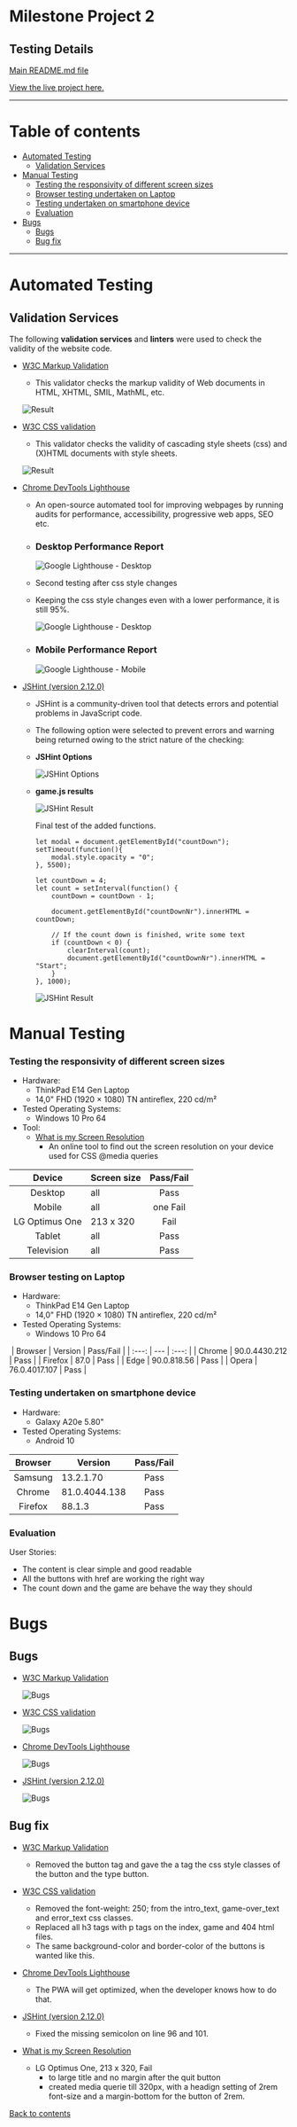 Milestone Project 2
======

## **Testing Details** ##

[Main README.md file](https://github.com/Puksrevolution/milestone-project-2/blob/master/README.md)

[View the live project here.](https://puksrevolution.github.io/milestone-project-2/)

---

# Table of contents

- [Automated Testing](#automated-testing)
  - [Validation Services](#validation-services)
- [Manual Testing](#manual-testing)
  - [Testing the responsivity of different screen sizes](#testing-the-responsivity-of-different-screen-sizes)
  - [Browser testing undertaken on Laptop](#browser-testing-undertaken-on-laptop)
  - [Testing undertaken on smartphone device](#testing-undertaken-on-smartphone-device)
  - [Evaluation](#evaluation)
- [Bugs](#bugs)
    - [Bugs](#bugs)
    - [Bug fix](#bug-fix)
    
---

Automated Testing
======

## **Validation Services** ##

The following **validation services** and **linters** were used to check the validity of the website code.


- [W3C Markup Validation](https://validator.w3.org/) 
  - This validator checks the markup validity of Web documents in HTML, XHTML, SMIL, MathML, etc.

  ![Result](../assets/img/test/testTools/HTML_Validator.jpg)

- [W3C CSS validation](https://jigsaw.w3.org/css-validator/)
  - This validator checks the validity of cascading style sheets (css) and (X)HTML documents with style sheets.

  ![Result](../assets/img/test/testTools/CSS_Validator.png)

- [Chrome DevTools Lighthouse](https://developers.google.com/web/tools/lighthouse)
  - An open-source automated tool for improving webpages by running audits for performance, accessibility, progressive web apps, SEO etc.


  - ### **Desktop Performance Report** ###

    ![Google Lighthouse - Desktop](../assets/img/test/testTools/Lighthouse_Desktop.png)

  - Second testing after css style changes
  - Keeping the css style changes even with a lower performance, it is still 95%.

    ![Google Lighthouse - Desktop](../assets/img/test/testTools/Lighthouse_second-testing.png)


  - ### **Mobile Performance Report** ###

    ![Google Lighthouse - Mobile](../assets/img/test/testTools/Lighthouse_Mobile.png)

- [JSHint (version 2.12.0)](https://jshint.com/)
  - JSHint is a community-driven tool that detects errors and potential problems in JavaScript code.
  - The following option were selected to prevent  errors and warning being returned owing to the strict nature of the checking:

  - **JSHint Options**

    ![JSHint Options](../assets/img/test/testTools/JSHint_Configure.png)

  - **game.js results**

    ![JSHint Result](../assets/img/test/testTools/JSHint_JS-code.png)

    Final test of the added functions.

    ```
    let modal = document.getElementById("countDown");
    setTimeout(function(){
        modal.style.opacity = "0";   
    }, 5500);

    let countDown = 4;
    let count = setInterval(function() {    
        countDown = countDown - 1;

        document.getElementById("countDownNr").innerHTML = countDown;

        // If the count down is finished, write some text
        if (countDown < 0) {
            clearInterval(count);
            document.getElementById("countDownNr").innerHTML = "Start";    
        }
    }, 1000);

    ```
    ![JSHint Result](../assets/img/test/testTools/JSHint_JS-code.png)
 

Manual Testing
======

### **Testing the responsivity of different screen sizes** ###

- Hardware:
    - ThinkPad E14 Gen Laptop 
    - 14,0" FHD (1920 × 1080) TN antireflex, 220 cd/m²    
- Tested Operating Systems:
   - Windows 10 Pro 64
- Tool:
    - [What is my Screen Resolution](http://whatismyscreenresolution.net/)
      - An online tool to find out the screen resolution on your device used for CSS @media queries   
   
| Device | Screen size | Pass/Fail |
| :---: | --- | :---: |
| Desktop | all | Pass |
| Mobile | all | one Fail |
| LG Optimus One | 213 x 320 | Fail |
| Tablet | all | Pass |
| Television | all | Pass |


### **Browser testing on Laptop** ###
- Hardware:
    - ThinkPad E14 Gen Laptop 
    - 14,0" FHD (1920 × 1080) TN antireflex, 220 cd/m²    
- Tested Operating Systems:
    - Windows 10 Pro 64

​
| Browser | Version | Pass/Fail |
| :---: | --- | :---: |
| Chrome | 90.0.4430.212 | Pass |
| Firefox | 87.0 | Pass |
| Edge | 90.0.818.56 | Pass |
| Opera | 76.0.4017.107 | Pass |

### **Testing undertaken on smartphone device** ###

- Hardware:
    - Galaxy A20e 5.80"
- Tested Operating Systems:    
    - Android 10

| Browser | Version | Pass/Fail |
| :---: | --- | :---: |
| Samsung |13.2.1.70 | Pass |
| Chrome | 81.0.4044.138 | Pass |
| Firefox | 88.1.3 | Pass |

### **Evaluation** ###

User Stories:
- The content is clear simple and good readable
- All the buttons with href are working the right way 
- The count down and the game are behave the way they should

Bugs
======

## **Bugs** ##

- [W3C Markup Validation](https://validator.w3.org/) 
  
  ![Bugs](../assets/img/test/bugs/HTML_bugs.jpg)

- [W3C CSS validation](https://jigsaw.w3.org/css-bugs/)
  
  ![Bugs](../assets/img/test/bugs/CSS_bugs.jpg)

- [Chrome DevTools Lighthouse](https://developers.google.com/web/tools/lighthouse)   

    ![Bugs](../assets/img/test/bugs/Lighthouse_bugs.jpg)

- [JSHint (version 2.12.0)](https://jshint.com/)   

    ![Bugs](../assets/img/test/bugs/JSHint_bugs.jpg)    

## **Bug fix** ##

- [W3C Markup Validation](https://validator.w3.org/)

  - Removed the button tag and gave the a tag the css style classes of the button and the type button.

- [W3C CSS validation](https://jigsaw.w3.org/css-bugs/)

  - Removed the font-weight: 250; from the intro_text, game-over_text and error_text css classes.
  - Replaced all h3 tags with p tags on the index, game and 404 html files.
  - The same background-color and border-color of the buttons is wanted like this.

- [Chrome DevTools Lighthouse](https://developers.google.com/web/tools/lighthouse)
  - The PWA will get optimized, when the developer knows how to do that.

- [JSHint (version 2.12.0)](https://jshint.com/)
  - Fixed the missing semicolon on line 96 and 101.

- [What is my Screen Resolution](http://whatismyscreenresolution.net/)  
  - LG Optimus One, 213 x 320, Fail
    - to large title and no margin after the quit button
    - created media querie till 320px, with a headign setting of 2rem font-size and a margin-bottom for the button of 2rem.

[Back to contents](#contents)